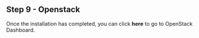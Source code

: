<h2 id="step-nine">Step 9 - Openstack</h2>


Once the installation has completed, you can click **here** to go to OpenStack Dashboard.
